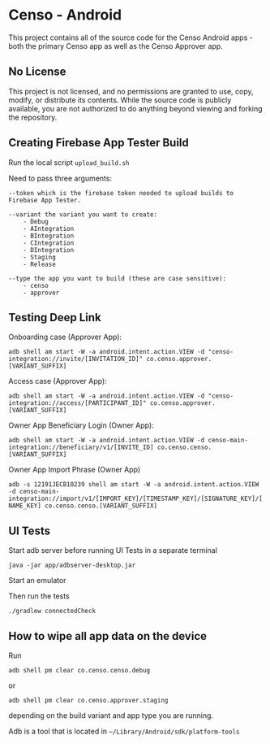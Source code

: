 # Censo - Android

This project contains all of the source code for the Censo Android apps - both the primary Censo app as
well as the Censo Approver app.

## No License

This project is not licensed, and no permissions are granted to use, copy, modify, or distribute its
contents. While the source code is publicly available, you are not authorized to do anything beyond
viewing and forking the repository.

## Creating Firebase App Tester Build

Run the local script `upload_build.sh`

Need to pass three arguments: 

    --token which is the firebase token needed to upload builds to Firebase App Tester.

    --variant the variant you want to create:
        - Debug
        - AIntegration
        - BIntegration
        - CIntegration
        - DIntegration
        - Staging
        - Release

    --type the app you want to build (these are case sensitive): 
        - censo 
        - approver 

## Testing Deep Link

Onboarding case (Approver App):

`adb shell am start -W -a android.intent.action.VIEW -d "censo-integration://invite/[INVITATION_ID]" co.censo.approver.[VARIANT_SUFFIX]`

Access case (Approver App):

`adb shell am start -W -a android.intent.action.VIEW -d "censo-integration://access/[PARTICIPANT_ID]" co.censo.approver.[VARIANT_SUFFIX]`

Owner App Beneficiary Login (Owner App):

`adb shell am start -W -a android.intent.action.VIEW -d censo-main-integration://beneficiary/v1/[INVITE_ID] co.censo.censo.[VARIANT_SUFFIX]`

Owner App Import Phrase (Owner App)

`adb -s 12191JECB10239 shell am start -W -a android.intent.action.VIEW -d censo-main-integration://import/v1/[IMPORT_KEY]/[TIMESTAMP_KEY]/[SIGNATURE_KEY]/[NAME_KEY] co.censo.censo.[VARIANT_SUFFIX]`

## UI Tests

Start adb server before running UI Tests in a separate terminal

`java -jar app/adbserver-desktop.jar`

Start an emulator

Then run the tests

`./gradlew connectedCheck`

## How to wipe all app data on the device

Run 

`adb shell pm clear co.censo.censo.debug`

or

`adb shell pm clear co.censo.approver.staging`

depending on the build variant and app type you are running. 

Adb is a tool that is located in `~/Library/Android/sdk/platform-tools`
